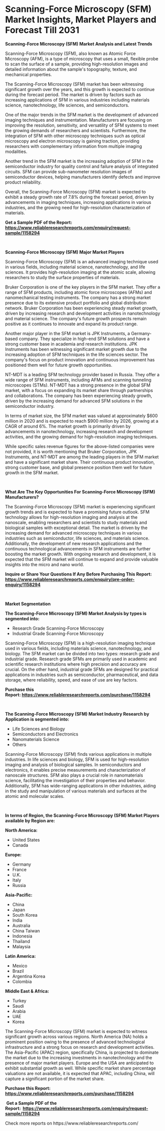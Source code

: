 <p><h1>Scanning-Force Microscopy (SFM) Market Insights, Market Players and Forecast Till 2031</h1></p><p><strong>Scanning-Force Microscopy (SFM) Market Analysis and Latest Trends</strong></p>
<p><p>Scanning-Force Microscopy (SFM), also known as Atomic Force Microscopy (AFM), is a type of microscopy that uses a small, flexible probe to scan the surface of a sample, providing high-resolution images and detailed information about the sample's topography, texture, and mechanical properties.</p><p>The Scanning-Force Microscopy (SFM) market has been witnessing significant growth over the years, and this growth is expected to continue during the forecast period. The market is driven by factors such as increasing applications of SFM in various industries including materials science, nanotechnology, life sciences, and semiconductors.</p><p>One of the major trends in the SFM market is the development of advanced imaging techniques and instrumentation. Manufacturers are focusing on improving the resolution, sensitivity, and versatility of SFM systems to meet the growing demands of researchers and scientists. Furthermore, the integration of SFM with other microscopy techniques such as optical microscopy and electron microscopy is gaining traction, providing researchers with complementary information from multiple imaging modalities.</p><p>Another trend in the SFM market is the increasing adoption of SFM in the semiconductor industry for quality control and failure analysis of integrated circuits. SFM can provide sub-nanometer resolution images of semiconductor devices, helping manufacturers identify defects and improve product reliability.</p><p>Overall, the Scanning-Force Microscopy (SFM) market is expected to exhibit a steady growth rate of 7.8% during the forecast period, driven by advancements in imaging techniques, increasing applications in various industries, and the growing need for high-resolution characterization of materials.</p></p>
<p><strong>Get a Sample PDF of the Report:&nbsp; <a href="https://www.reliableresearchreports.com/enquiry/request-sample/1158294">https://www.reliableresearchreports.com/enquiry/request-sample/1158294</a></strong></p>
<p>&nbsp;</p>
<p><strong>Scanning-Force Microscopy (SFM) Major Market Players</strong></p>
<p><p>Scanning-Force Microscopy (SFM) is an advanced imaging technique used in various fields, including material science, nanotechnology, and life sciences. It provides high-resolution imaging at the atomic scale, allowing researchers to study the surface properties of materials.</p><p>Bruker Corporation is one of the key players in the SFM market. They offer a range of SFM products, including atomic force microscopes (AFMs) and nanomechanical testing instruments. The company has a strong market presence due to its extensive product portfolio and global distribution network. Bruker Corporation has been experiencing steady market growth, driven by increasing research and development activities in nanotechnology and material science. The company's future growth prospects remain positive as it continues to innovate and expand its product range.</p><p>Another major player in the SFM market is JPK Instruments, a Germany-based company. They specialize in high-end SFM solutions and have a strong customer base in academia and research institutions. JPK Instruments has been witnessing significant market growth due to the increasing adoption of SFM techniques in the life sciences sector. The company's focus on product innovation and continuous improvement has positioned them well for future growth opportunities.</p><p>NT-MDT is a leading SFM technology provider based in Russia. They offer a wide range of SFM instruments, including AFMs and scanning tunneling microscopes (STMs). NT-MDT has a strong presence in the global SFM market, with a focus on expanding its market share through partnerships and collaborations. The company has been experiencing steady growth, driven by the increasing demand for advanced SFM solutions in the semiconductor industry.</p><p>In terms of market size, the SFM market was valued at approximately $600 million in 2020 and is expected to reach $900 million by 2026, growing at a CAGR of around 6%. The market growth is primarily driven by advancements in nanotechnology, increasing research and development activities, and the growing demand for high-resolution imaging techniques.</p><p>While specific sales revenue figures for the above-listed companies were not provided, it is worth mentioning that Bruker Corporation, JPK Instruments, and NT-MDT are among the leading players in the SFM market and have a significant market share. Their continuous product innovation, strong customer base, and global presence position them well for future growth in the SFM market.</p></p>
<p>&nbsp;</p>
<p><strong>What Are The Key Opportunities For Scanning-Force Microscopy (SFM) Manufacturers?</strong></p>
<p><p>The Scanning-Force Microscopy (SFM) market is experiencing significant growth trends and is expected to have a promising future outlook. SFM technology allows for high-resolution imaging and analysis at the nanoscale, enabling researchers and scientists to study materials and biological samples with exceptional detail. The market is driven by the increasing demand for advanced microscopy techniques in various industries such as semiconductor, life sciences, and materials science. Additionally, the development of new research applications and the continuous technological advancements in SFM instruments are further boosting the market growth. With ongoing research and development, it is expected that the SFM market will continue to expand and provide valuable insights into the micro and nano world.</p></p>
<p><strong>Inquire or Share Your Questions If Any Before Purchasing This Report: <a href="https://www.reliableresearchreports.com/enquiry/pre-order-enquiry/1158294">https://www.reliableresearchreports.com/enquiry/pre-order-enquiry/1158294</a></strong></p>
<p>&nbsp;</p>
<p><strong>Market Segmentation</strong></p>
<p><strong>The Scanning-Force Microscopy (SFM) Market Analysis by types is segmented into:</strong></p>
<p><ul><li>Research Grade Scanning-Force Microscopy</li><li>Industrial Grade Scanning-Force Microscopy</li></ul></p>
<p><p>Scanning-Force Microscopy (SFM) is a high-resolution imaging technique used in various fields, including materials science, nanotechnology, and biology. The SFM market can be divided into two types: research grade and industrial grade. Research grade SFMs are primarily used in academic and scientific research institutions where high precision and accuracy are crucial. On the other hand, industrial grade SFMs are designed for practical applications in industries such as semiconductor, pharmaceutical, and data storage, where reliability, speed, and ease of use are key factors.</p></p>
<p><strong>Purchase this Report:&nbsp;<a href="https://www.reliableresearchreports.com/purchase/1158294">https://www.reliableresearchreports.com/purchase/1158294</a></strong></p>
<p>&nbsp;</p>
<p><strong>The Scanning-Force Microscopy (SFM) Market Industry Research by Application is segmented into:</strong></p>
<p><ul><li>Life Sciences and Biology</li><li>Semiconductors and Electronics</li><li>Nanomaterials Science</li><li>Others</li></ul></p>
<p><p>Scanning-Force Microscopy (SFM) finds various applications in multiple industries. In life sciences and biology, SFM is used for high-resolution imaging and analysis of biological samples. In semiconductors and electronics, it enables precise measurements and characterization of nanoscale structures. SFM also plays a crucial role in nanomaterials science, facilitating the investigation of their properties and behavior. Additionally, SFM has wide-ranging applications in other industries, aiding in the study and manipulation of various materials and surfaces at the atomic and molecular scales.</p></p>
<p>&nbsp;</p>
<p><strong>In terms of Region, the Scanning-Force Microscopy (SFM) Market Players available by Region are:</strong></p>
<p>
    <p> <strong> North America: </strong>
        <ul>
            <li>United States</li>
            <li>Canada</li>
        </ul>
        </p> 
    <p> <strong> Europe: </strong>
        <ul>
            <li>Germany</li>
            <li>France</li>
            <li>U.K.</li>
            <li>Italy</li>
            <li>Russia</li>
        </ul>
        </p> 
    <p> <strong> Asia-Pacific: </strong>
        <ul>
            <li>China</li>
            <li>Japan</li>
            <li>South Korea</li>
            <li>India</li>
            <li>Australia</li>
            <li>China Taiwan</li>
            <li>Indonesia</li>
            <li>Thailand</li>
            <li>Malaysia</li>
        </ul>
        </p> 
    <p> <strong> Latin America: </strong>
        <ul>
            <li>Mexico</li>
            <li>Brazil</li>
            <li>Argentina Korea</li>
            <li>Colombia</li>
        </ul>
        </p> 
    <p> <strong> Middle East & Africa: </strong>
        <ul>
            <li>Turkey</li>
            <li>Saudi</li>
            <li>Arabia</li>
            <li>UAE</li>
            <li>Korea</li>
        </ul>
    </p>
    </p>
<p><p>The Scanning-Force Microscopy (SFM) market is expected to witness significant growth across various regions. North America (NA) holds a prominent position owing to the presence of advanced technological infrastructure and a strong focus on research and development activities. The Asia-Pacific (APAC) region, specifically China, is projected to dominate the market due to the increasing investments in nanotechnology and the presence of major market players. Europe and the USA are anticipated to exhibit substantial growth as well. While specific market share percentage valuations are not available, it is expected that APAC, including China, will capture a significant portion of the market share.</p></p>
<p><strong>Purchase this Report: <a href="https://www.reliableresearchreports.com/purchase/1158294">https://www.reliableresearchreports.com/purchase/1158294</a></strong></p>
<p>&nbsp;<strong>Get a Sample PDF of the Report:&nbsp;&nbsp;<a href="https://www.reliableresearchreports.com/enquiry/request-sample/1158294">https://www.reliableresearchreports.com/enquiry/request-sample/1158294</a></strong></p>
<p><strong></strong></p>
<p>Check more reports on https://www.reliableresearchreports.com/</p>